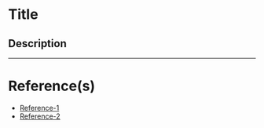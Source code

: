 # Title

## Description

---

# Reference(s)
- [Reference-1](https://url-1)
- [Reference-2](https://url-2)